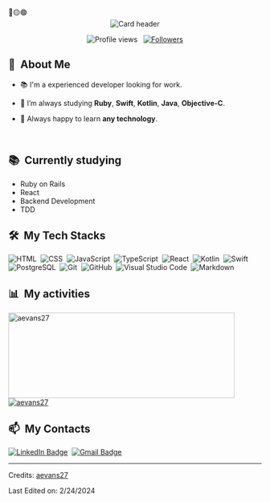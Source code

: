 <div>
🔴🟡🟢

<br>

</div>


<div align="center">
  <img src="https://raw.githubusercontent.com/gist/aevans/99b1635ffc5c8e325bdcdd93115f09f9/raw/22c367b789fc8fabb9608e44133eddb3c3c432ce/github-header-image.svg" alt="Card header"/>
</div>

<p align="center">
  <img src="https://komarev.com/ghpvc/?username=aevans27&color=blueviolet" alt="Profile views" />
  &nbsp;
  <a href="https://github.com/aevans27?tab=followers">
    <img src="https://img.shields.io/github/followers/aevans27?style=social" alt="Followers" />
  </a>
</p>


<div>

  ## 🧭 &nbsp;About Me

  - 📚 I'm a experienced developer looking for work.
  <!-- - 🔭 I'm currently working on <a href="#">MyJob</a> -->

  - 🌱  I’m always studying **Ruby**, **Swift**, **Kotlin**, **Java**, **Objective-C**.

  - 💬 Always happy to learn **any technology**.

  <br>
  

</div>


<div align="center">
</div>


<div>

  ## 📚 &nbsp;Currently studying

  - Ruby on Rails
  - React
  - Backend Development
  - TDD

</div>


<div>

  ## 🛠️ &nbsp;My Tech Stacks

  ![HTML](https://img.shields.io/badge/-HTML-0D1117?style=flat&logo=HTML5)&nbsp;
  ![CSS](https://img.shields.io/badge/-CSS-0D1117?style=flat&logo=CSS3&logoColor=1572B6)&nbsp;
  ![JavaScript](https://img.shields.io/badge/-JavaScript-0D1117?style=flat&logo=javascript)&nbsp;
  ![TypeScript](https://img.shields.io/badge/-TypeScript-0D1117?style=flat&logo=typescript)&nbsp;
  ![React](https://img.shields.io/badge/-React-0D1117?style=flat&logo=react)&nbsp;
  ![Kotlin](https://img.shields.io/badge/-Kotlin-0D1117?style=flat&logo=kotlin)&nbsp;
  ![Swift](https://img.shields.io/badge/-Kotlin-0D1117?style=flat&logo=swift)&nbsp;
  ![PostgreSQL](https://img.shields.io/badge/-PostgreSQL-0D1117?style=flat&logo=postgresql)&nbsp;
  ![Git](https://img.shields.io/badge/-Git-0D1117?style=flat&logo=git)&nbsp;
  ![GitHub](https://img.shields.io/badge/-GitHub-0D1117?style=flat&logo=github)&nbsp;
  ![Visual Studio Code](https://img.shields.io/badge/-VS%20Code-0D1117?style=flat&logo=visual-studio-code&logoColor=007ACC)&nbsp;
  ![Markdown](https://img.shields.io/badge/-Markdown-0D1117?style=flat&logo=markdown)

</div>


<div>

  ## 📊 &nbsp;My activities
  <a href="https://github.com/aevans27">
    <img width=450 height=170 align="center" alt="aevans27" src="https://github-readme-stats.vercel.app/api?username=aevans27&theme=midnight-purple&show_icons=true&bg_color=0D1117&hide_border=true&count_private=true" />
  </a>
  <a href="https://github.com/aevans27">
    <img align="center" alt="aevans27" src="https://github-readme-stats.vercel.app/api/top-langs/?username=aevans27&theme=midnight-purple&layout=compact&bg_color=0D1117&hide_border=true&count_private=true" />
  </a>
</div>

<div>

  ## 📫 &nbsp;My Contacts

  <!-- [![Portfolio Badge](https://img.shields.io/badge/-Portifolio-blueviolet?style=flat-square&logo=Portfolio&logoColor=white)](https://pepyn0.github.io/)&nbsp; -->
  [![LinkedIn Badge](https://img.shields.io/badge/-Pablo_Silva-blue?style=flat-square&logo=Linkedin&logoColor=white&link=https://www.linkedin.com/in/allan-evans-2c/)](https://www.linkedin.com/in/allan-evans-2c/)&nbsp;
  [![Gmail Badge](https://img.shields.io/badge/-pablo.pds100@gmail.com-red?style=flat-square&logo=Gmail&logoColor=white)](mailto:oneblankpage27@gmail.com)&nbsp;

</div>

<!-- ## 📚 &nbsp;My Projects -->


------
Credits: [aevans27](https://github.com/aevans27)

Last Edited on: 2/24/2024
